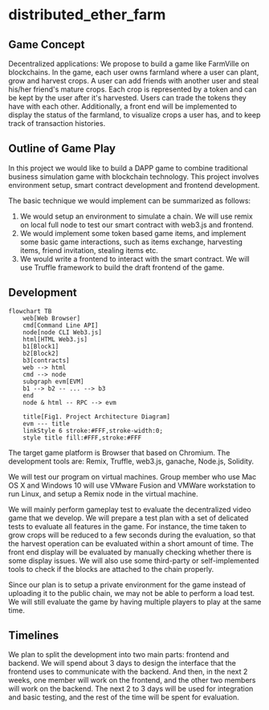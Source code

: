 # distributed_ether_farm

## Game Concept
Decentralized applications: We propose to build a game like FarmVille on blockchains. In the game, each user owns farmland where a user can plant, grow and harvest crops. A user can add friends with another user and steal his/her friend's mature crops. Each crop is represented by a token and can be kept by the user after it's harvested. Users can trade the tokens they have with each other. Additionally, a front end will be implemented to display the status of the farmland, to visualize crops a user has, and to keep track of transaction histories.

## Outline of Game Play

In this project we would like to build a DAPP game to combine traditional business simulation game with blockchain technology.
This project involves environment setup, smart contract development and frontend development.

The basic technique we would implement can be summarized as follows:

1. We would setup an environment to simulate a chain. We will use remix on local full node to test our smart contract with web3.js and frontend.
2. We would implement some token based game items, and implement some basic game interactions, such as items exchange, harvesting items, friend invitation, stealing items etc.
3. We would write a frontend to interact with the smart contract. We will use Truffle framework to build the draft frontend of the game.


## Development
```mermaid
flowchart TB
    web[Web Browser]
    cmd[Command Line API]
    node[node CLI Web3.js]
    html[HTML Web3.js]
    b1[Block1]
    b2[Block2]
    b3[contracts]
    web --> html
    cmd --> node
    subgraph evm[EVM]
    b1 --> b2 -- ... --> b3
    end
    node & html -- RPC --> evm

    title[Fig1. Project Architecture Diagram]
    evm --- title
    linkStyle 6 stroke:#FFF,stroke-width:0;
    style title fill:#FFF,stroke:#FFF
```
The target game platform is Browser that based on Chromium. The development tools are: Remix, Truffle, web3.js, ganache, Node.js, Solidity.

We will test our program on virtual machines. Group member who use Mac OS X and Windows 10 will use VMware Fusion and VMWare workstation to run Linux, and setup a Remix node in the virtual machine. 

We will mainly perform gameplay test to evaluate the decentralized video game that we develop. We will prepare a test plan with a set of delicated tests to evaluate all features in the game. For instance, the time taken to grow crops will be reduced to a few seconds during the evaluation, so that the harvest operation can be evaluated within a short amount of time. The front end display will be evaluated by manually checking whether there is some display issues. We will also use some third-party or self-implemented tools to check if the blocks are attached to the chain properly.

Since our plan is to setup a private environment for the game instead of uploading it to the public chain, we may not be able to perform a load test. We will still evaluate the game by having multiple players to play at the same time.

## Timelines
We plan to split the development into two main parts: frontend and backend. We will spend about 3 days to design the interface that the frontend uses to communicate with the backend. And then, in the next 2 weeks, one member will work on the frontend, and the other two members will work on the backend. The next 2 to 3 days will be used for integration and basic testing, and the rest of the time will be spent for evaluation.
